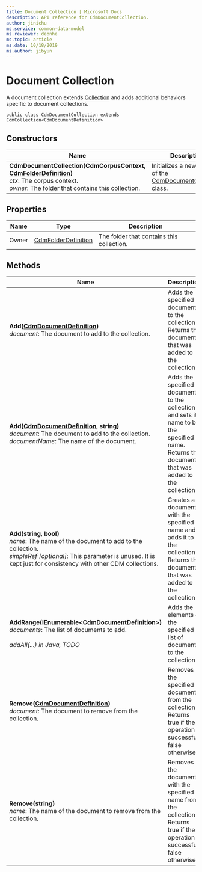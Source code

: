```yaml
---
title: Document Collection | Microsoft Docs
description: API reference for CdmDocumentCollection.
author: jinichu
ms.service: common-data-model
ms.reviewer: deonhe 
ms.topic: article
ms.date: 10/18/2019
ms.author: jibyun
---
```


# Document Collection

A document collection extends [Collection](collection.md) and adds additional behaviors specific to document collections.

```
public class CdmDocumentCollection extends CdmCollection<CdmDocumentDefinition>
```

## Constructors
|Name|Description|
|---|---|
|**CdmDocumentCollection(CdmCorpusContext, [CdmFolderDefinition](folder.md))**<br/>*ctx*: The corpus context.<br/>*owner*: The folder that contains this collection.|Initializes a new instance of the [CdmDocumentCollection](documentcollection.md) class.|

## Properties
|Name|Type|Description|
|---|---|---|
|Owner|[CdmFolderDefinition](folder.md)|The folder that contains this collection.|

## Methods
|Name|Description|Return Type|
|---|---|---|
|**Add([CdmDocumentDefinition](document.md))**<br/>*document*: The document to add to the collection.|Adds the specified document to the collection. Returns the document that was added to the collection.|[CdmDocumentDefinition](document.md)|
|**Add([CdmDocumentDefinition](document.md), string)**<br/>*document*: The document to add to the collection.<br/>*documentName*: The name of the document.|Adds the specified document to the collection and sets its name to be the specified name. Returns the document that was added to the collection.|[CdmDocumentDefinition](document.md)|
|**Add(string, bool)**<br/>*name*: The name of the document to add to the collection.<br/>*simpleRef [optional]*: This parameter is unused. It is kept just for consistency with other CDM collections.|Creates a document with the specified name and adds it to the collection. Returns the document that was added to the collection.|[CdmDocumentDefinition](document.md)|
|**AddRange(IEnumerable\<[CdmDocumentDefinition](document.md)>)**<br/>*documents*: The list of documents to add.<br/><br/>*addAll(...) in Java, TODO*|Adds the elements of the specified list of documents to the collection.|void|
|**Remove([CdmDocumentDefinition](document.md))**<br/>*document*: The document to remove from the collection.|Removes the specified document from the collection. Returns true if the operation is successful, false otherwise.|bool|
|**Remove(string)**<br/>*name*: The name of the document to remove from the collection.|Removes the document with the specified name from the collection. Returns true if the operation is successful, false otherwise.|bool|
